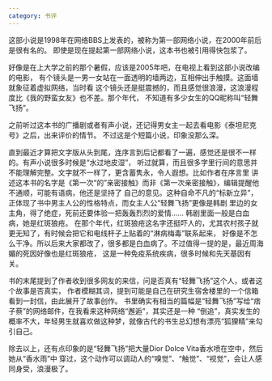 ```yaml
---
category: 书评
---
```

这部小说是1998年在网络BBS上发表的，被称为第一部网络小说，在2000年前后是很有名的。
即使是现在提起第一部网络小说，这本书也被引用得快包浆了。

好像是在上大学之前的那个暑假，应该是2005年吧，在电视上看到这部小说改编的电影，
有个镜头是一男一女站在一面透明的墙两边，互相伸出手触摸。这面墙就象征着虚拟网络，当时看
这个镜头还是挺震撼的，而且感觉很浪漫，这浪漫程度比《我的野蛮女友》也不差。那个年代，
不知道有多少女生的QQ昵称叫“轻舞飞扬”。

之前听过这本书的广播剧或者有声小说，还记得男女主一起去看电影《泰坦尼克号》之后，出来评价的情节。
不过这是个短篇小说，印象没那么深。

直到最近才算把文字版从头到尾，连序言到后记都看了一遍，感觉还是很不一样的。有声小说很多时候是“水过地皮湿”，
听过就算，而且很多字里行间的意思并不能理解完整。文字就不一样了，更含蓄隽永，令人遐想。比如作者在序言里
讲述这本书的名字是《第一次“的”亲密接触》而非《第一次亲密接触》，编辑提醒他不通顺，可能有语病，他还是坚持了
自己的意见。这种自命不凡的“标新立异”，正体现了书中男主人公的性格特点，而女主人公“轻舞飞扬”更像是韩剧
里边的女主角，得了绝症，死前还要体验一把轰轰烈烈的爱情…… 韩剧里面一般是白血病，她是红斑狼疮。
在那个年代，红斑狼疮这名字还挺吓人的，尤其农村孩子就更无知了，有时候会把它和电线杆子上贴着的“淋病梅毒”联系起来，
好像是不怎么干净。所以后来大家都改了，很多都是白血病了。不过值得一提的是，最近周海媚的死因好像也是红斑狼疮，
这是一种免疫系统疾病，很多时候和先天基因有关。

书的末尾提到了作者收到很多网友的来信，问是否真有“轻舞飞扬”这个人，或者这个故事是否真实，
作者模糊其词，提到可能是自己在研究生宿舍楼里的一个信箱看到一封信，由此展开了故事创作。
书里确实有相当的篇幅是“轻舞飞扬”写给“痞子蔡”的网络邮件，在我看来这种网络“邂逅”，其实还是一种
“倒追”，真实发生的概率不大，年轻男生就喜欢做这种梦，就像古代的书生总幻想有漂亮“狐狸精”来勾引自己。

除去以上，还有点印象的是“轻舞飞扬”把大量Dior Dolce Vita香水喷在空中，然后她从“香水雨”中
穿过，这个动作可以调动人的“嗅觉”、“触觉”、“视觉”，会让人感同身受，浪漫极了。

